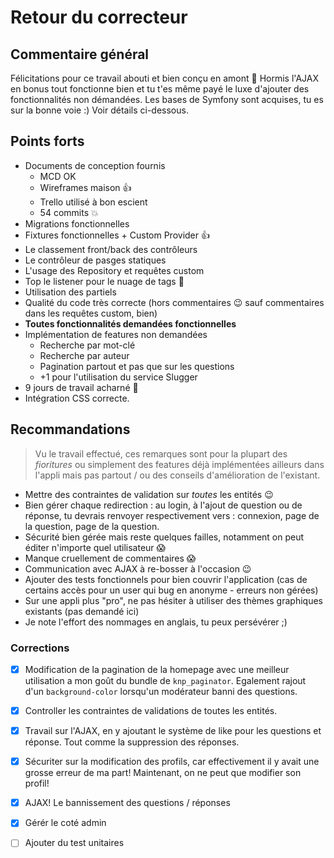 # Retour du correcteur

## Commentaire général

Félicitations pour ce travail abouti et bien conçu en amont :clap: Hormis l'AJAX en bonus tout fonctionne bien et tu t'es même payé le luxe d'ajouter des fonctionnalités non démandées. Les bases de Symfony sont acquises, tu es sur la bonne voie :) Voir détails ci-dessous.

## Points forts

- Documents de conception fournis
    - MCD OK
    - Wireframes maison :thumbsup:
    - Trello utilisé à bon escient
    - 54 commits :boom:
- Migrations fonctionnelles
- Fixtures fonctionnelles + Custom Provider :thumbsup:
- Le classement front/back des contrôleurs
- Le contrôleur de pasges statiques
- L'usage des Repository et requêtes custom
- Top le listener pour le nuage de tags :clap:
- Utilisation des partiels
- Qualité du code très correcte (hors commentaires :wink: sauf commentaires dans les requêtes custom, bien)
- **Toutes fonctionnalités demandées fonctionnelles**
- Implémentation de features non demandées
    - Recherche par mot-clé
    - Recherche par auteur
    - Pagination partout et pas que sur les questions
    - +1 pour l'utilisation du service Slugger
- 9 jours de travail acharné :muscle:
- Intégration CSS correcte.

## Recommandations

> Vu le travail effectué, ces remarques sont pour la plupart des _fioritures_ ou simplement des features déjà implémentées ailleurs dans l'appli mais pas partout / ou des conseils d'amélioration de l'existant.

- Mettre des contraintes de validation sur _toutes_ les entités :wink:
- Bien gérer chaque redirection : au login, à l'ajout de question ou de réponse, tu devrais renvoyer respectivement vers : connexion, page de la question, page de la question.
- Sécurité bien gérée mais reste quelques failles, notamment on peut éditer n'importe quel utilisateur :scream:
- Manque cruellement de commentaires :scream:
- Communication avec AJAX à re-bosser à l'occasion :wink:
- Ajouter des tests fonctionnels pour bien couvrir l'application (cas de certains accès pour un user qui bug en anonyme - erreurs non gérées)
- Sur une appli plus "pro", ne pas hésiter à utiliser des thèmes graphiques existants (pas demandé ici)
- Je note l'effort des nommages en anglais, tu peux persévérer ;)

### Corrections

- [x] Modification de la pagination de la homepage avec une meilleur utilisation a mon goût du bundle de `knp_paginator`. Egalement rajout d'un `background-color` lorsqu'un modérateur banni des questions.
 
- [x] Controller les contraintes de validations de toutes les entités.
- [x] Travail sur l'AJAX, en y ajoutant le système de like pour les questions et réponse. Tout comme la suppression des réponses.
- [x] Sécuriter sur la modification des profils, car effectivement il y avait une grosse erreur de ma part! Maintenant, on ne peut que modifier son profil!
- [x] AJAX! Le bannissement des questions / réponses
- [x] Gérér le coté admin
- [ ] Ajouter du test unitaires
